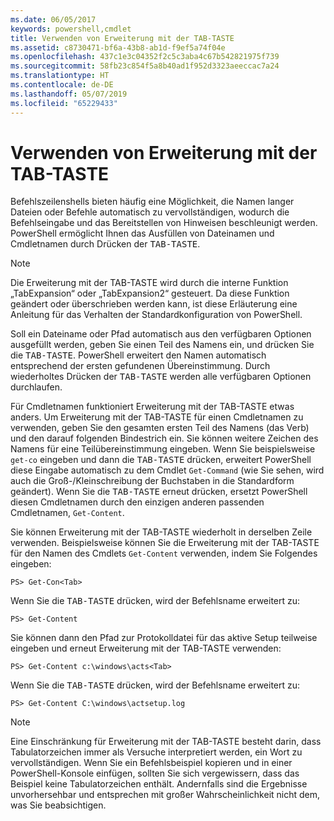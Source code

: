```yaml
---
ms.date: 06/05/2017
keywords: powershell,cmdlet
title: Verwenden von Erweiterung mit der TAB-TASTE
ms.assetid: c8730471-bf6a-43b8-ab1d-f9ef5a74f04e
ms.openlocfilehash: 437c1e3c04352f2c5c3aba4c67b542821975f739
ms.sourcegitcommit: 58fb23c854f5a8b40ad1f952d3323aeeccac7a24
ms.translationtype: HT
ms.contentlocale: de-DE
ms.lasthandoff: 05/07/2019
ms.locfileid: "65229433"
---
```

# <a name="using-tab-expansion"></a>Verwenden von Erweiterung mit der TAB-TASTE

Befehlszeilenshells bieten häufig eine Möglichkeit, die Namen langer Dateien oder Befehle automatisch zu vervollständigen, wodurch die Befehlseingabe und das Bereitstellen von Hinweisen beschleunigt werden. PowerShell ermöglicht Ihnen das Ausfüllen von Dateinamen und Cmdletnamen durch Drücken der <kbd>TAB-TASTE</kbd>.

> [!NOTE]
> Die Erweiterung mit der TAB-TASTE wird durch die interne Funktion „TabExpansion“ oder „TabExpansion2“ gesteuert. Da diese Funktion geändert oder überschrieben werden kann, ist diese Erläuterung eine Anleitung für das Verhalten der Standardkonfiguration von PowerShell.

Soll ein Dateiname oder Pfad automatisch aus den verfügbaren Optionen ausgefüllt werden, geben Sie einen Teil des Namens ein, und drücken Sie die <kbd>TAB-TASTE</kbd>. PowerShell erweitert den Namen automatisch entsprechend der ersten gefundenen Übereinstimmung. Durch wiederholtes Drücken der <kbd>TAB-TASTE</kbd> werden alle verfügbaren Optionen durchlaufen.

Für Cmdletnamen funktioniert Erweiterung mit der TAB-TASTE etwas anders. Um Erweiterung mit der TAB-TASTE für einen Cmdletnamen zu verwenden, geben Sie den gesamten ersten Teil des Namens (das Verb) und den darauf folgenden Bindestrich ein. Sie können weitere Zeichen des Namens für eine Teilübereinstimmung eingeben. Wenn Sie beispielsweise `get-co` eingeben und dann die <kbd>TAB-TASTE</kbd> drücken, erweitert PowerShell diese Eingabe automatisch zu dem Cmdlet `Get-Command` (wie Sie sehen, wird auch die Groß-/Kleinschreibung der Buchstaben in die Standardform geändert). Wenn Sie die <kbd>TAB-TASTE</kbd> erneut drücken, ersetzt PowerShell diesen Cmdletnamen durch den einzigen anderen passenden Cmdletnamen, `Get-Content`.

Sie können Erweiterung mit der TAB-TASTE wiederholt in derselben Zeile verwenden. Beispielsweise können Sie die Erweiterung mit der TAB-TASTE für den Namen des Cmdlets `Get-Content` verwenden, indem Sie Folgendes eingeben:

```
PS> Get-Con<Tab>
```

Wenn Sie die <kbd>TAB-TASTE</kbd> drücken, wird der Befehlsname erweitert zu:

```
PS> Get-Content
```

Sie können dann den Pfad zur Protokolldatei für das aktive Setup teilweise eingeben und erneut Erweiterung mit der TAB-TASTE verwenden:

```
PS> Get-Content c:\windows\acts<Tab>
```

Wenn Sie die <kbd>TAB-TASTE</kbd> drücken, wird der Befehlsname erweitert zu:

```
PS> Get-Content C:\windows\actsetup.log
```

> [!NOTE]
> Eine Einschränkung für Erweiterung mit der TAB-TASTE besteht darin, dass Tabulatorzeichen immer als Versuche interpretiert werden, ein Wort zu vervollständigen. Wenn Sie ein Befehlsbeispiel kopieren und in einer PowerShell-Konsole einfügen, sollten Sie sich vergewissern, dass das Beispiel keine Tabulatorzeichen enthält. Andernfalls sind die Ergebnisse unvorhersehbar und entsprechen mit großer Wahrscheinlichkeit nicht dem, was Sie beabsichtigen.